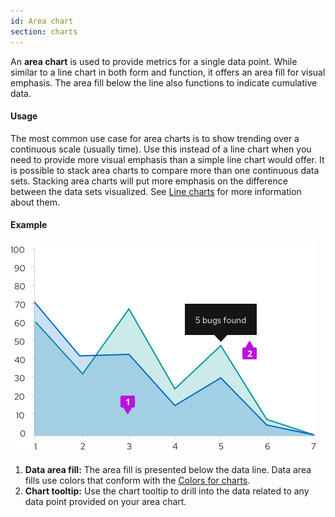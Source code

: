 ```yaml
---
id: Area chart
section: charts
---
```

An **area chart** is used to provide metrics for a single data point. While similar to a line chart in both form and function, it offers an area fill for visual emphasis. The area fill below the line also functions to indicate cumulative data.

#### Usage
The most common use case for area charts is to show trending over a continuous scale (usually time). Use this instead of a line chart when you need to provide more visual emphasis than a simple line chart would offer. It is possible to stack area charts to compare more than one continuous data sets. Stacking area charts will put more emphasis on the difference between the data sets visualized. See [Line charts](/charts/line-chart) for more information about them.

#### Example
<img src="./img/area-chart.png" alt="Area chart" width="489"/> 

1. **Data area fill:** The area fill is presented below the data line. Data area fills use colors that conform with the [Colors for charts](/guidelines/colors-for-charts).
2. **Chart tooltip:** Use the chart tooltip to drill into the data related to any data point provided on your area chart.